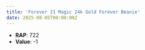 ```yaml
---
title: 'Forever 21 Magic 24k Gold Forever Beanie'
date: 2025-08-05T00:00:00Z
---
```

- **RAP**: 722
- **Value**: -1
